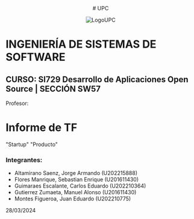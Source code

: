 <center>
# UPC
</center>
<p align="center">
  <img src="https://upload.wikimedia.org/wikipedia/commons/f/fc/UPC_logo_transparente.png" alt="LogoUPC">
</p>

# INGENIERÍA DE SISTEMAS DE SOFTWARE
## CURSO: SI729 Desarrollo de Aplicaciones Open Source | SECCIÓN SW57
 Profesor: 
# Informe de TF
"Startup"
"Producto"
### Integrantes:
- Altamirano Saenz, Jorge Armando (U202215888)
- Flores Manrique, Sebastian Enrique (U201611430)
- Guimaraes Escalante, Carlos Eduardo (U202210364)
- Gutierrez Zumaeta, Manuel Alonso (U201611430)
- Montes Figueroa, Juan Eduardo (U202210775)

28/03/2024

